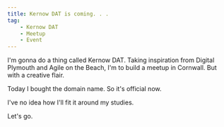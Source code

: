 ```yaml
---
title: Kernow DAT is coming. . . 
tag:
    - Kernow DAT
    - Meetup
    - Event
---
```


I'm gonna do a thing called Kernow DAT. Taking inspiration from Digital Plymouth and Agile on the Beach, I'm to build a meetup in Cornwall. But with a creative flair.

Today I bought the domain name. So it's official now.

I've no idea how I'll fit it around my studies.

Let's go.
